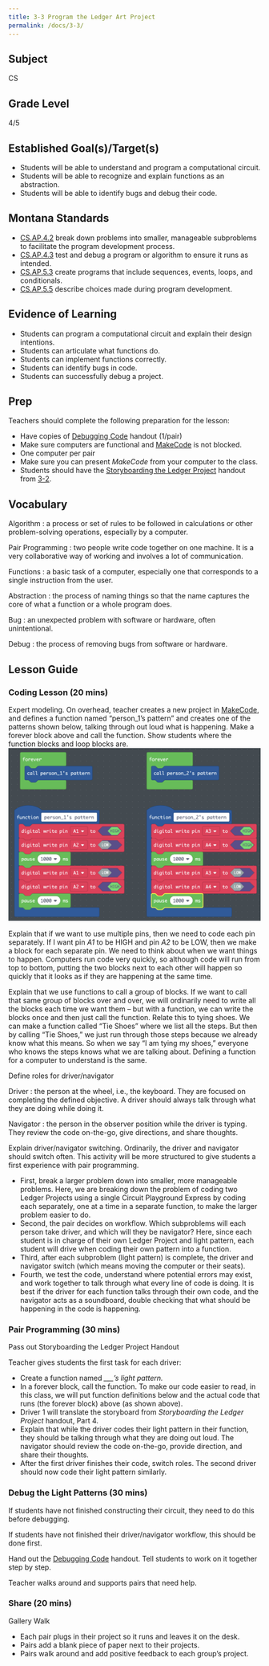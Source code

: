 ```yaml
---
title: 3-3 Program the Ledger Art Project
permalink: /docs/3-3/
---
```

## Subject
CS

## Grade Level
4/5    

## Established Goal(s)/Target(s)
-	Students will be able to understand and program a computational circuit.
-	Students will be able to recognize and explain functions as an abstraction.
-	Students will be able to identify bugs and debug their code.

## Montana Standards
- <u>CS.AP.4.2</u> break down problems into smaller, manageable subproblems to facilitate the program development process.
- <u>CS.AP.4.3</u> test and debug a program or algorithm to ensure it runs as intended.
- <u>CS.AP.5.3</u> create programs that include sequences, events, loops, and conditionals.
- <u>CS.AP.5.5</u> describe choices made during program development.


## Evidence of Learning
- Students can program a computational circuit and explain their design intentions.
- Students can articulate what functions do.
- Students can implement functions correctly.
- Students can identify bugs in code.
- Students can successfully debug a project.


## Prep
Teachers should complete the following preparation for the lesson:

- Have copies of [Debugging Code](../resources/3-3_debugging.pdf) handout (1/pair)
- Make sure computers are functional and [MakeCode](https://makecode.adafruit.com/) is not blocked.
- One computer per pair
- Make sure you can present *MakeCode* from your computer to the class.
- Students should have the [Storyboarding the Ledger Project](../resources/3-2_storyboard-ledger.pdf) handout from [3-2](./3-2.md).

## Vocabulary
Algorithm
: a process or set of rules to be followed in calculations or other problem-solving operations, especially by a computer.

Pair Programming
: two people write code together on one machine. It is a very collaborative way of working and involves a lot of communication.

Functions
: a basic task of a computer, especially one that corresponds to a single instruction from the user.

Abstraction
: the process of naming things so that the name captures the core of what a function or a whole program does.

Bug
: an unexpected problem with software or hardware, often unintentional.

Debug
: the process of removing bugs from software or hardware.

## Lesson Guide
### Coding Lesson (20 mins)
Expert modeling. On overhead, teacher creates a new project in [MakeCode](https://makecode.adafruit.com/), and defines a function named “person_1’s pattern” and creates one of the patterns shown below, talking through out loud what is happening. Make a forever block above and call the function. Show students where the function blocks and loop blocks are.
![example code for expert modeling](../resources/images/3-3_example-code.png)

Explain that if we want to use multiple pins, then we need to code each pin separately. If I want pin *A1* to be HIGH and pin *A2* to be LOW, then we make a block for each separate pin. We need to think about when we want things to happen. Computers run code very quickly, so although code will run from top to bottom, putting the two blocks next to each other will happen so quickly that it looks as if they are happening at the same time.

Explain that we use functions to call a group of blocks. If we want to call that same group of blocks over and over, we will ordinarily need to write all the blocks each time we want them – but with a function, we can write the blocks once and then just call the function. Relate this to tying shoes. We can make a function called “Tie Shoes” where we list all the steps. But then by calling “Tie Shoes,” we just run through those steps because we already know what this means. So when we say “I am tying my shoes,” everyone who knows the steps knows what we are talking about. Defining a function for a computer to understand is the same.

Define roles for driver/navigator

Driver
: the person at the wheel, i.e., the keyboard. They are focused on completing the defined objective. A driver should always talk through what they are doing while doing it.

Navigator
: the person in the observer position while the driver is typing. They review the code on-the-go, give directions, and share thoughts.

Explain driver/navigator switching. Ordinarily, the driver and navigator should switch often. This activity will be more structured to give students a first experience with pair programming.
- First, break a larger problem down into smaller, more manageable problems. Here, we are breaking down the problem of coding two Ledger Projects using a single Circuit Playground Express by coding each separately, one at a time in a separate function, to make the larger problem easier to do.
- Second, the pair decides on workflow. Which subproblems will each person take driver, and which will they be navigator? Here, since each student is in charge of their own Ledger Project and light pattern, each student will drive when coding their own pattern into a function.
- Third, after each subproblem (light pattern) is complete, the driver and navigator switch (which means moving the computer or their seats).
- Fourth, we test the code, understand where potential errors may exist, and work together to talk through what every line of code is doing. It is best if the driver for each function talks through their own code, and the navigator acts as a soundboard, double checking that what should be happening in the code is happening.

### Pair Programming (30 mins)
Pass out Storyboarding the Ledger Project Handout

Teacher gives students the first task for each driver:
- Create a function named *___’s light pattern.*
- In a forever block, call the function. To make our code easier to read, in this class, we will put function definitions below and the actual code that runs (the forever block) above (as shown above).
- Driver 1 will translate the storyboard from *Storyboarding the Ledger Project* handout, Part 4.
- Explain that while the driver codes their light pattern in their function, they should be talking through what they are doing out loud. The navigator should review the code on-the-go, provide direction, and share their thoughts.
- After the first driver finishes their code, switch roles. The second driver should now code their light pattern similarly.

### Debug the Light Patterns (30 mins)
If students have not finished constructing their circuit, they need to do this before debugging.

If students have not finished their driver/navigator workflow, this should be done first.

Hand out the [Debugging Code](../resources/3-3_debugging.pdf) handout. Tell students to work on it together step by step.

Teacher walks around and supports pairs that need help.

### Share (20 mins)
Gallery Walk
- Each pair plugs in their project so it runs and leaves it on the desk.
- Pairs add a blank piece of paper next to their projects.
- Pairs walk around and add positive feedback to each group’s project.
